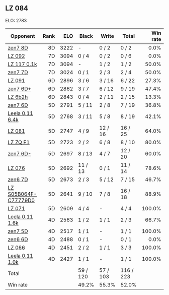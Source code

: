 ## LZ 084 ##

ELO: 2783

Opponent | Rank | ELO | Black | Write | Total | Win rate
---------|-----:|----:|-------|-------|-------|-------:
[zen7 8D](zen7%208D.md) | 8D | 3222 | - | 0 / 2 | 0 / 2 | 0.0%
[LZ 092](LZ%20092.md) | 7D | 3094 | 0 / 4 | 0 / 2 | 0 / 6 | 0.0%
[LZ 117 0.1k](LZ%20117%200.1k.md) | 7D | 3094 | - | 1 / 2 | 1 / 2 | 50.0%
[zen7 7D](zen7%207D.md) | 7D | 3024 | 0 / 1 | 2 / 3 | 2 / 4 | 50.0%
[LZ 091](LZ%20091.md) | 6D | 2896 | 3 / 6 | 3 / 16 | 6 / 22 | 27.3%
[zen7 6D+](zen7%206D+.md) | 6D | 2862 | 3 / 7 | 6 / 12 | 9 / 19 | 47.4%
[LZ 6b2h](LZ%206b2h.md) | 6D | 2843 | 0 / 4 | 2 / 11 | 2 / 15 | 13.3%
[zen7 6D](zen7%206D.md) | 5D | 2791 | 5 / 11 | 2 / 8 | 7 / 19 | 36.8%
[Leela 0.11 6.4k](Leela%200.11%206.4k.md) | 5D | 2768 | 3 / 11 | 5 / 8 | 8 / 19 | 42.1%
[LZ 081](LZ%20081.md) | 5D | 2747 | 4 / 9 | 12 / 16 | 16 / 25 | 64.0%
[LZ ZQ F1](LZ%20ZQ%20F1.md) | 5D | 2723 | 2 / 2 | 6 / 8 | 8 / 10 | 80.0%
[zen7 6D-](zen7%206D-.md) | 5D | 2697 | 8 / 13 | 4 / 7 | 12 / 20 | 60.0%
[LZ 076](LZ%20076.md) | 5D | 2692 | 11 / 13 | 0 / 1 | 11 / 14 | 78.6%
[zen6 7D](zen6%207D.md) | 5D | 2673 | 2 / 3 | 5 / 12 | 7 / 15 | 46.7%
[LZ S05B064F-C77779D0](LZ%20S05B064F-C77779D0.md) | 5D | 2641 | 9 / 10 | 7 / 8 | 16 / 18 | 88.9%
[LZ 071](LZ%20071.md) | 5D | 2609 | 4 / 4 | - | 4 / 4 | 100.0%
[Leela 0.11 1.6k](Leela%200.11%201.6k.md) | 4D | 2563 | 1 / 2 | 1 / 1 | 2 / 3 | 66.7%
[zen7 5D](zen7%205D.md) | 4D | 2517 | 1 / 1 | - | 1 / 1 | 100.0%
[zen6 6D](zen6%206D.md) | 4D | 2488 | 0 / 1 | - | 0 / 1 | 0.0%
[LZ 066](LZ%20066.md) | 4D | 2451 | 2 / 2 | 1 / 1 | 3 / 3 | 100.0%
[Leela 0.11 1.0k](Leela%200.11%201.0k.md) | 4D | 2427 | 1 / 1 | - | 1 / 1 | 100.0%
Total | | | 59 / 120 | 57 / 103 | 116 / 223 | 
Win rate| | | 49.2% | 55.3% | 52.0% | 

